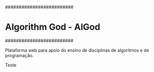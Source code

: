 #########################
# Algorithm God - AlGod #
#########################

Plataforma web para apoio do ensino de disciplinas de algoritmos e de programação.

Teste
